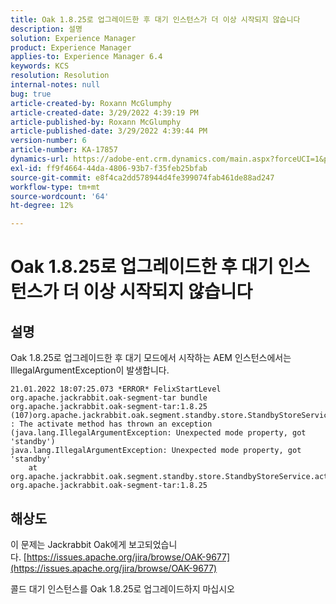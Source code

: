 ```yaml
---
title: Oak 1.8.25로 업그레이드한 후 대기 인스턴스가 더 이상 시작되지 않습니다
description: 설명
solution: Experience Manager
product: Experience Manager
applies-to: Experience Manager 6.4
keywords: KCS
resolution: Resolution
internal-notes: null
bug: true
article-created-by: Roxann McGlumphy
article-created-date: 3/29/2022 4:39:19 PM
article-published-by: Roxann McGlumphy
article-published-date: 3/29/2022 4:39:44 PM
version-number: 6
article-number: KA-17857
dynamics-url: https://adobe-ent.crm.dynamics.com/main.aspx?forceUCI=1&pagetype=entityrecord&etn=knowledgearticle&id=e26b55c3-7eaf-ec11-9840-0022480bde18
exl-id: ff9f4664-44da-4806-93b7-f35feb25bfab
source-git-commit: e8f4ca2dd578944d4fe399074fab461de88ad247
workflow-type: tm+mt
source-wordcount: '64'
ht-degree: 12%

---
```


# Oak 1.8.25로 업그레이드한 후 대기 인스턴스가 더 이상 시작되지 않습니다

## 설명


Oak 1.8.25로 업그레이드한 후 대기 모드에서 시작하는 AEM 인스턴스에서는 IllegalArgumentException이 발생합니다.


```
21.01.2022 18:07:25.073 *ERROR* FelixStartLevel org.apache.jackrabbit.oak-segment-tar bundle org.apache.jackrabbit.oak-segment-tar:1.8.25 (107)org.apache.jackrabbit.oak.segment.standby.store.StandbyStoreService(242) : The activate method has thrown an exception (java.lang.IllegalArgumentException: Unexpected mode property, got 'standby')
java.lang.IllegalArgumentException: Unexpected mode property, got 'standby'
    at org.apache.jackrabbit.oak.segment.standby.store.StandbyStoreService.activate(StandbyStoreService.java:157) org.apache.jackrabbit.oak-segment-tar:1.8.25
```





## 해상도


이 문제는 Jackrabbit Oak에게 보고되었습니다. [https://issues.apache.org/jira/browse/OAK-9677](https://issues.apache.org/jira/browse/OAK-9677)

콜드 대기 인스턴스를 Oak 1.8.25로 업그레이드하지 마십시오
